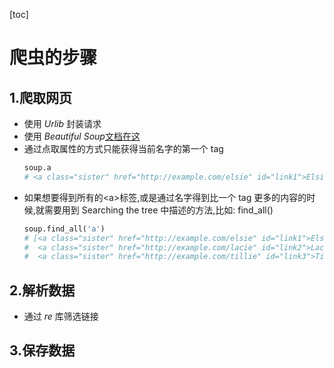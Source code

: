 [toc]

# **爬虫的步骤**

## 1.爬取网页

- 使用 _Urlib_ 封装请求
- 使用 _Beautiful Soup_[文档在这](https://beautifulsoup.readthedocs.io/zh_CN/v4.4.0/#id13)
- 通过点取属性的方式只能获得当前名字的第一个 tag
  ```python
  soup.a
  # <a class="sister" href="http://example.com/elsie" id="link1">Elsie</a>
  ```
- 如果想要得到所有的&lt;a&gt;标签,或是通过名字得到比一个 tag 更多的内容的时候,就需要用到 Searching the tree 中描述的方法,比如: find_all()
  ```python
  soup.find_all('a')
  # [<a class="sister" href="http://example.com/elsie" id="link1">Elsie</a>,
  #  <a class="sister" href="http://example.com/lacie" id="link2">Lacie</a>,
  #  <a class="sister" href="http://example.com/tillie" id="link3">Tillie</a>]
  ```

## 2.解析数据

- 通过 _re_ 库筛选链接

## 3.保存数据
